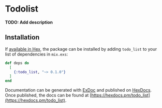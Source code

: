 # Todolist

**TODO: Add description**

## Installation

If [available in Hex](https://hex.pm/docs/publish), the package can be installed
by adding `todo_list` to your list of dependencies in `mix.exs`:

```elixir
def deps do
  [
    {:todo_list, "~> 0.1.0"}
  ]
end
```

Documentation can be generated with [ExDoc](https://github.com/elixir-lang/ex_doc)
and published on [HexDocs](https://hexdocs.pm). Once published, the docs can
be found at [https://hexdocs.pm/todo_list](https://hexdocs.pm/todo_list).
